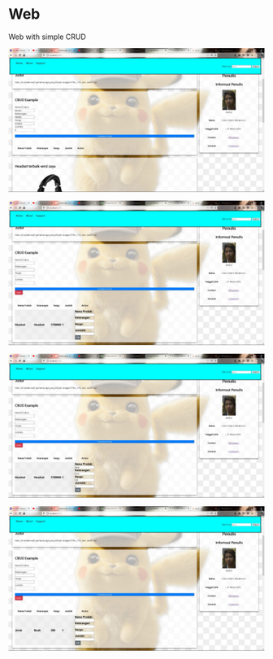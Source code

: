 # Web
Web with simple CRUD

![Alt text](/screenshots/1.jpeg?raw=true)

![Alt text](/screenshots/2.jpeg?raw=true)

![Alt text](/screenshots/3.jpeg?raw=true)

![Alt text](/screenshots/4.jpeg?raw=true)
